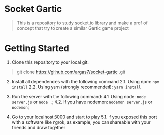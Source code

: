 # Socket Gartic
> This is a repository to study socket.io library and make a prof of concept that try to create a similar Gartic game project

# Getting Started
1. Clone this repository to your local git.
> git clone https://github.com/argas7/socket-gartic .git

2. Install all dependencies with the following command
2.1. Using npm: `npm install`
2.2. Using yarn (strongly recommended): `yarn install`

4. Run the server with the following command:
4.1. Using node: `node server.js` or `node .`;
4.2. If you have nodemon: `nodemon server.js` or `nodemon`;

5. Go to your localhost:3000 and start to play
5.1. If you exposed this port with a software like ngrok, as example, you can shareable with your friends and draw together
